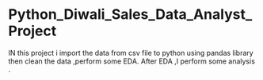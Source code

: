 # Python_Diwali_Sales_Data_Analyst_Project
IN this project i import the data from csv file to python using pandas library then clean the data ,perform some EDA.
After EDA ,I perform some analysis .
